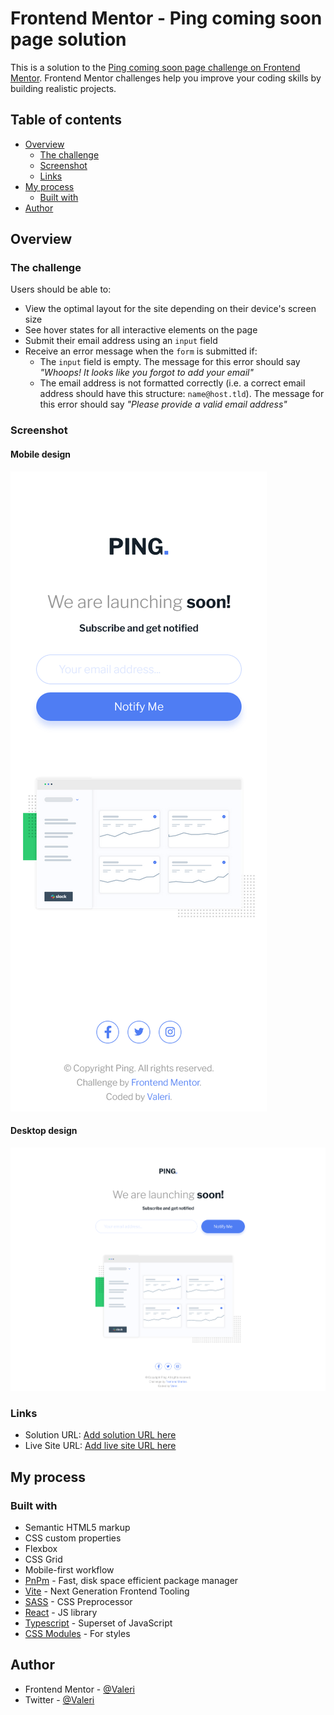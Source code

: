 # Frontend Mentor - Ping coming soon page solution

This is a solution to the [Ping coming soon page challenge on Frontend Mentor](https://www.frontendmentor.io/challenges/ping-single-column-coming-soon-page-5cadd051fec04111f7b848da). Frontend Mentor challenges help you improve your coding skills by building realistic projects.

## Table of contents

-   [Overview](#overview)
    -   [The challenge](#the-challenge)
    -   [Screenshot](#screenshot)
    -   [Links](#links)
-   [My process](#my-process)
    -   [Built with](#built-with)
-   [Author](#author)

## Overview

### The challenge

Users should be able to:

-   View the optimal layout for the site depending on their device's screen size
-   See hover states for all interactive elements on the page
-   Submit their email address using an `input` field
-   Receive an error message when the `form` is submitted if:
    -   The `input` field is empty. The message for this error should say _"Whoops! It looks like you forgot to add your email"_
    -   The email address is not formatted correctly (i.e. a correct email address should have this structure: `name@host.tld`). The message for this error should say _"Please provide a valid email address"_

### Screenshot

#### Mobile design

![](./design/screenshot-mobile.png)

#### Desktop design

![](./design/screenshot-desktop.png)

### Links

-   Solution URL: [Add solution URL here](https://your-solution-url.com)
-   Live Site URL: [Add live site URL here](https://your-live-site-url.com)

## My process

### Built with

-   Semantic HTML5 markup
-   CSS custom properties
-   Flexbox
-   CSS Grid
-   Mobile-first workflow
-   [PnPm](https://pnpm.io/) - Fast, disk space efficient package manager
-   [Vite](https://vitejs.dev/) - Next Generation Frontend Tooling
-   [SASS](https://sass-lang.com/) - CSS Preprocessor
-   [React](https://reactjs.org/) - JS library
-   [Typescript](https://www.typescriptlang.org/) - Superset of JavaScript
-   [CSS Modules](https://github.com/css-modules/css-modules) - For styles

## Author

-   Frontend Mentor - [@Valeri](https://www.frontendmentor.io/profile/Valeri85)
-   Twitter - [@Valeri](https://twitter.com/Valeri79125128)

